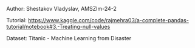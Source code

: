 Author:
Shestakov Vladyslav, AMSZIm-24-2

Tutorial:
https://www.kaggle.com/code/rajmehra03/a-complete-pandas-tutorial/notebook#3.-Treating-null-values

Dataset:
Titanic - Machine Learning from Disaster
